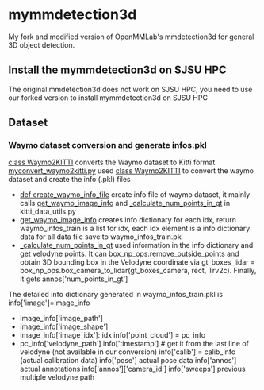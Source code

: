 # mymmdetection3d
My fork and modified version of OpenMMLab's mmdetection3d for general 3D object detection.

## Install the mymmdetection3d on SJSU HPC
The original mmdetection3d does not work on SJSU HPC, you need to use our forked version to install mymmdetection3d on SJSU HPC

## Dataset

### Waymo dataset conversion and generate infos.pkl
[class Waymo2KITTI](/mmdet3d/tools/data_converter/waymo_converter.py) converts the Waymo dataset to Kitti format. [myconvert_waymo2kitti.py](/mmdet3d/tools/myconvert_waymo2kitti.py) used [class Waymo2KITTI](/mmdet3d/tools/data_converter/waymo_converter.py) to convert the waymo dataset and create the info (.pkl) files
* [def create_waymo_info_file](/mmdet3d/tools/data_converter/kitti_converter.py) create info file of waymo dataset, it mainly calls [get_waymo_image_info](/mmdet3d/tools/data_converter/kitti_data_utils.py) and [_calculate_num_points_in_gt](/mmdet3d/tools/data_converter/kitti_data_utils.py) in kitti_data_utils.py
* [get_waymo_image_info](/mmdet3d/tools/data_converter/kitti_data_utils.py) creates info dictionary for each idx, return waymo_infos_train is a list for idx, each idx element is a info dictionary data for all data
file save to waymo_infos_train.pkl
* [_calculate_num_points_in_gt](/mmdet3d/tools/data_converter/kitti_data_utils.py) used information in the info dictionary and get velodyne points. It can box_np_ops.remove_outside_points and obtain 3D bounding box in the Velodyne coordinate via gt_boxes_lidar = box_np_ops.box_camera_to_lidar(gt_boxes_camera, rect, Trv2c). Finally, it gets annos['num_points_in_gt']

The detailed info dictionary generated in waymo_infos_train.pkl is
info['image']=image_info 
* image_info['image_path']
* image_info['image_shape']
* image_info['image_idx']: idx
info['point_cloud'] = pc_info
* pc_info['velodyne_path']
info['timestamp'] # get it from the last line of velodyne (not available in our conversion)
info['calib'] = calib_info (actual calibration data)
info['pose'] actual pose data
info['annos'] actual annotations
info['annos']['camera_id']
info['sweeps'] previous multiple velodyne path

